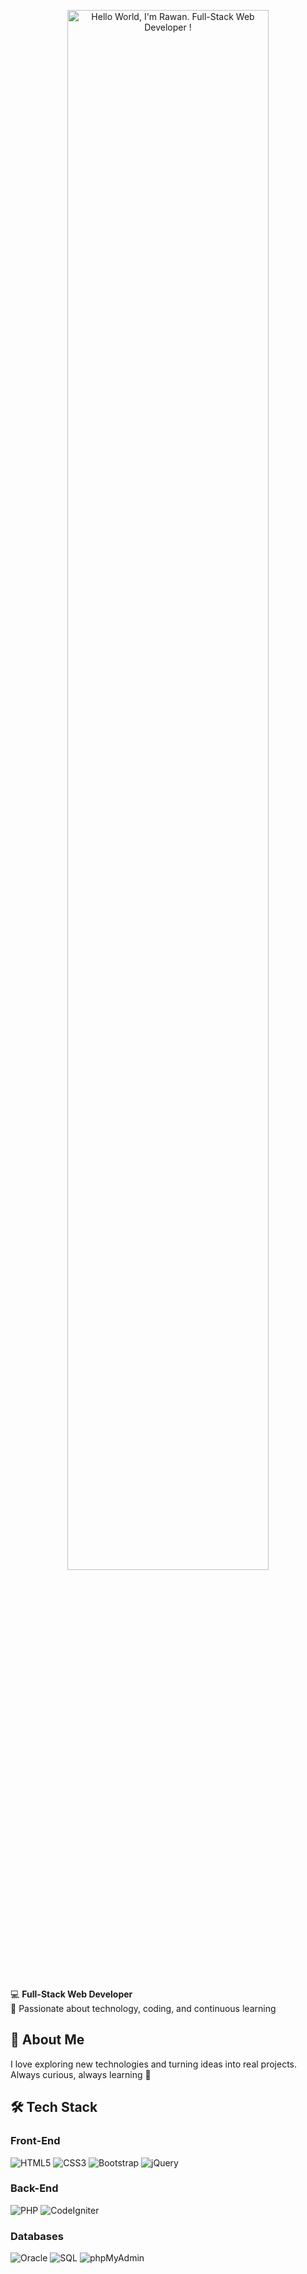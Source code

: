 <p align="center"><a href="https://anuraghazra.github.io"><img width="80%" alt="Hello World, I'm Rawan. Full-Stack Web Developer !" src="./assets/gh-readme-header.png" /></a></p>

<br />

💻 **Full-Stack Web Developer**  
🌸 Passionate about technology, coding, and continuous learning  
## 🌟 About Me
I love exploring new technologies and turning ideas into real projects.  
Always curious, always learning 🚀 

## 🛠️ Tech Stack

### Front-End  
![HTML5](https://img.shields.io/badge/HTML5-E34F26?logo=html5&logoColor=fff) 
![CSS3](https://img.shields.io/badge/CSS3-1572B6?logo=css3&logoColor=fff) 
![Bootstrap](https://img.shields.io/badge/Bootstrap-7952B3?logo=bootstrap&logoColor=fff) 
![jQuery](https://img.shields.io/badge/jQuery-0769AD?logo=jquery&logoColor=fff)  

### Back-End  
![PHP](https://img.shields.io/badge/PHP-777BB4?logo=php&logoColor=fff) 
![CodeIgniter](https://img.shields.io/badge/CodeIgniter-EF4223?logo=codeigniter&logoColor=fff)  

### Databases  
![Oracle](https://img.shields.io/badge/Oracle-F80000?logo=oracle&logoColor=fff) 
![SQL](https://img.shields.io/badge/SQL-4479A1?logo=database&logoColor=fff) 
![phpMyAdmin](https://img.shields.io/badge/phpMyAdmin-6C78AF?logo=phpmyadmin&logoColor=fff)  

